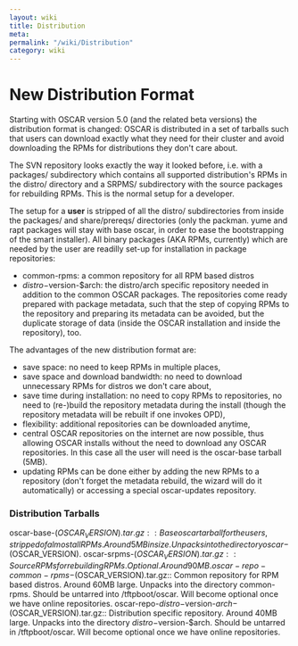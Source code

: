 ```yaml
---
layout: wiki
title: Distribution
meta: 
permalink: "/wiki/Distribution"
category: wiki
---
```

<!-- Name: Distribution -->
<!-- Version: 1 -->
<!-- Author: efocht -->

# New Distribution Format

Starting with OSCAR version 5.0 (and the related beta versions) the distribution format is changed: OSCAR is distributed in a set of tarballs such that users can download exactly what they need for their cluster and avoid downloading the RPMs for distributions they don't care about.

The SVN repository looks exactly the way it looked before, i.e. with a packages/ subdirectory which contains all supported distribution's RPMs in the distro/ directory and a SRPMS/ subdirectory with the source packages for rebuilding RPMs. This is the normal setup for a developer.

The setup for a __user__ is stripped of all the distro/ subdirectories from inside the packages/ and share/prereqs/ directories (only the packman. yume and rapt packages will stay with base oscar, in order to ease the bootstrapping of the smart installer). All binary packages (AKA RPMs, currently) which are needed by the user are readilly set-up for installation in package repositories:
  * common-rpms: a common repository for all RPM based distros
  * $distro-$version-$arch: the distro/arch specific repository needed in addition to the common OSCAR packages.
The repositories come ready prepared with package metadata, such that the step of copying RPMs to the repository and preparing its metadata can be avoided, but the duplicate storage of data (inside the OSCAR installation and inside the repository), too.

The advantages of the new distribution format are:
 * save space: no need to keep RPMs in multiple places,
 * save space and download bandwidth: no need to download unnecessary RPMs for distros we don't care about,
 * save time during installation: no need to copy RPMs to repositories, no need to (re-)build the repository metadata during the install (though the repository metadata will be rebuilt if one invokes OPD),
 * flexibility: additional repositories can be downloaded anytime, 
 * central OSCAR repositories on the internet are now possible, thus allowing OSCAR installs without the need to download any OSCAR repositories. In this case all the user will need is the oscar-base tarball (5MB).
 * updating RPMs can be done either by adding the new RPMs to a repository (don't forget the metadata rebuild, the wizard will do it automatically) or accessing a special oscar-updates repository.
 
### Distribution Tarballs

 oscar-base-$(OSCAR_VERSION).tar.gz::
    Base oscar tarball for the users, stripped of almost all RPMs. Around 5MB in size. Unpacks into the directory oscar-$(OSCAR_VERSION).
 oscar-srpms-$(OSCAR_VERSION).tar.gz::
    Source RPMs for rebuilding RPMs. Optional. Around 90MB.
 oscar-repo-common-rpms-$(OSCAR_VERSION).tar.gz::
    Common repository for RPM based distros. Around 60MB large. Unpacks into the directory common-rpms. Should be untarred into /tftpboot/oscar. Will become optional once we have online repositories.
 oscar-repo-$distro-$version-$arch-$(OSCAR_VERSION).tar.gz::
    Distribution specific repository. Around 40MB large. Unpacks into the directory $distro-$version-$arch. Should be untarred in /tftpboot/oscar. Will become optional once we have online repositories.

